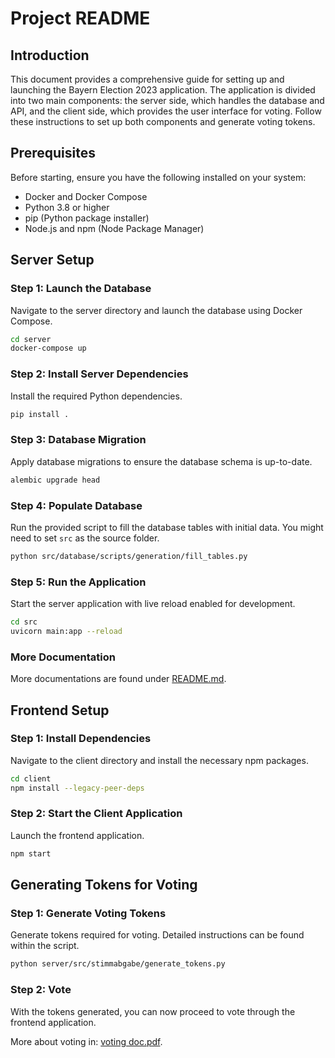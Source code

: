 
# Project README

## Introduction

This document provides a comprehensive guide for setting up and launching the Bayern Election 2023 application. The application is divided into two main components: the server side, which handles the database and API, and the client side, which provides the user interface for voting. Follow these instructions to set up both components and generate voting tokens.

## Prerequisites

Before starting, ensure you have the following installed on your system:
- Docker and Docker Compose
- Python 3.8 or higher
- pip (Python package installer)
- Node.js and npm (Node Package Manager)

## Server Setup

### Step 1: Launch the Database

Navigate to the server directory and launch the database using Docker Compose.

```sh
cd server
docker-compose up
```

### Step 2: Install Server Dependencies

Install the required Python dependencies.

```sh
pip install .
```

### Step 3: Database Migration

Apply database migrations to ensure the database schema is up-to-date.

```sh
alembic upgrade head
```

### Step 4: Populate Database

Run the provided script to fill the database tables with initial data. You might need to set ``src`` as the source folder.

```sh
python src/database/scripts/generation/fill_tables.py
```

### Step 5: Run the Application

Start the server application with live reload enabled for development.

```sh
cd src
uvicorn main:app --reload
```

### More Documentation
More documentations are found under [README.md](server%2FREADME.md).

## Frontend Setup

### Step 1: Install Dependencies

Navigate to the client directory and install the necessary npm packages.

```sh
cd client
npm install --legacy-peer-deps
```

### Step 2: Start the Client Application

Launch the frontend application.

```sh
npm start
```

## Generating Tokens for Voting

### Step 1: Generate Voting Tokens

Generate tokens required for voting. Detailed instructions can be found within the script.

```sh
python server/src/stimmabgabe/generate_tokens.py
```

### Step 2: Vote

With the tokens generated, you can now proceed to vote through the frontend application.

More about voting in: [voting doc.pdf](Artifacts%2Fvoting%20doc.pdf).

